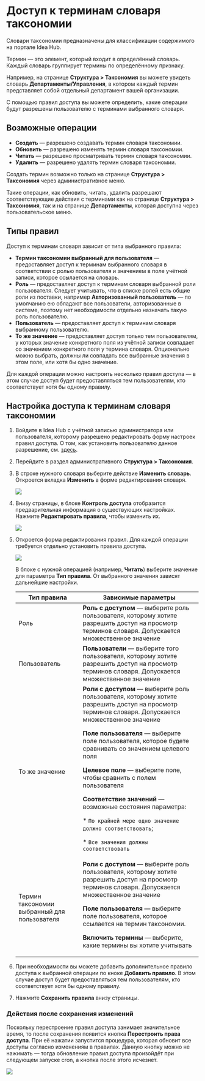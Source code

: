 # Доступ к терминам словаря таксономии

Словари таксономии предназначены для классификации содержимого на портале Idea Hub.

Термин — это элемент, который входит в определённый словарь. Каждый словарь группирует термины по определённому признаку.

Например, на странице **Структура > Таксономия** вы можете увидеть словарь **Департаменты/Управления**, в котором каждый термин представляет собой отдельный департамент вашей организации. 

С помощью правил доступа вы можете определить, какие операции будут разрешены пользователю с терминами выбранного словаря. 

## Возможные операции
* **Создать** — разрешено создавать термин словаря таксономии.
* **Обновить** — разрешено изменять термин словаря таксономии. 
* **Читать** — разрешено просматривать термин словаря таксономии.
* **Удалить** — разрешено удалять термин словаря таксономии.

Создать термин возможно только на странице **Структура > Таксономия** через административное меню.

Такие операции, как обновить, читать, удалить разрешают соответствующие действия с терминами как на странице **Структура > Таксономия**, так и на странице **Департаменты**, которая доступна через пользовательское меню.



## Типы правил
Доступ к терминам словаря зависит от типа выбранного правила:

* **Термин таксономии выбранный для пользователя** — предоставляет доступ к терминам выбранного словаря в соответствии с ролью пользователя и значением в поле учётной записи, которое ссылается на словарь. 
* **Роль** — предоставляет доступ к терминам словаря выбранной роли пользователя. Следует учитывать, что в списке ролей есть общие роли из поставки, например **Авторизованный пользователь** — по умолчанию ею обладают все пользователи, авторизованные в системе, поэтому нет необходимости отдельно назначать такую роль пользователю.
* **Пользователь** — предоставляет доступ к терминам словаря выбранному пользователю.
* **То же значение** — предоставляет доступ только тем пользователям, у которых значение конкретного поля из учётной записи совпадает со значением конкретного поля у термина словаря. Опционально можно выбрать, должны ли совпадать все выбранные значения в этом поле, или хотя бы одно значение. 


Для каждой операции можно настроить несколько правил доступа — в этом случае доступ будет предоставляться тем пользователям, кто соответствует хотя бы одному правилу. 

## Настройка доступа к терминам словаря таксономии

1. Войдите в Idea Hub с учётной записью администратора или пользователя, которому разрешено редактировать форму настроек правил доступа. О том, как установить пользователю данное разрешение, см. [здесь](https://github.com/PrimoRPA/Docs.Rus/blob/2208-%D0%B4%D0%BE%D0%BF%D0%BE%D0%BB%D0%BD%D0%B8%D1%82%D1%8C-%D1%80%D0%B0%D0%B7%D0%B4%D0%B5%D0%BB-%D0%B0%D0%B4%D0%BC%D0%B8%D0%BD%D0%B8%D1%81%D1%82%D1%80%D0%B0%D1%82%D0%BE%D1%80%D0%B0%D0%BC-%D0%B4%D0%BB%D1%8F-%D0%B8%D0%B4%D0%B5%D0%B0-%D1%85%D0%B0%D0%B1%D0%B0/idea-hub/admin/users/access-rights.md#%D0%BD%D0%B0%D1%81%D1%82%D1%80%D0%BE%D0%B9%D0%BA%D0%B0-%D0%BF%D1%80%D0%B0%D0%B2-%D0%B4%D0%BE%D1%81%D1%82%D1%83%D0%BF%D0%B0-%D0%BA-%D1%84%D0%BE%D1%80%D0%BC%D0%B5-%D0%BF%D1%80%D0%B0%D0%B2%D0%B8%D0%BB-primo).
1. Перейдите в раздел административного **Структура > Таксономия**.
1. В строке нужного словаря выберите действие **Изменить словарь**. Откроется вкладка **Изменить** в форме редактирования словаря.

   ![](<../../../idea-hub/resources/admin/users/taxonomy-edit.png>)

1. Внизу страницы, в блоке **Контроль доступа** отобразится предварительная информация о существующих настройках. Нажмите **Редактировать правила**, чтобы изменить их.

   ![](<../../../idea-hub/resources/admin/users/taxonomy-accesscontrol.png>)

1. Откроется форма редактирования правил. Для каждой операции требуется отдельно установить правила доступа.

    ![](<../../../idea-hub/resources/admin/users/access-rules-read.png>)
   
   В блоке с нужной операцией (например, **Читать**) выберите значение для параметра **Тип правила**. От выбранного значения зависят дальнейшие настройки.

   | Тип правила                                   | Зависимые параметры                                                                                                                              |
   | --------------------------------------------- | ------------------------------------------------------------------------------------------------------------------------------------------------ |
   | Роль                                          | **Роль с доступом** — выберите роль пользователя, которому хотите разрешить доступ на просмотр терминов словаря. Допускается множественное значение  |
   | Пользователь                                  | **Пользователи** — выберите того пользователя, которому хотите разрешить доступ на просмотр терминов словаря. Допускается множественное значение     |
   | То же значение                                | **Роли с доступом** — выберите роль пользователя, которому хотите разрешить доступ на просмотр терминов словаря. Допускается множественное значение  <p> **Поле пользователя** — выберите поле пользователя, которое будете сравнивать со значением целевого поля </p>  <p> **Целевое поле** — выберите поле, чтобы сравнить с полем пользователя </p> <p> **Соответствие значений** — возможные состояния параметра:</p> <p>* `По крайней мере одно значение должно соответствовать`; </p> <p> * `Все значения должны соответствовать` </p>  |
   | Термин таксономии выбранный для пользователя  | **Роли с доступом** — выберите роль пользователя, которому хотите разрешить доступ на просмотр терминов словаря. Допускается множественное значение  <p> **Поле пользователя** — выберите поле пользователя, которое ссылается на термин таксономии. </p>  <p> **Включить термины** — выберите, какие термины вы хотите учитывать </p> |

1. При необходимости вы можете добавить дополнительное правило доступа к выбранной операции по кноке **Добавить правило**. В этом случае доступ будет предоставляться тем пользователям, кто соответствует хотя бы одному правилу. 
1. Нажмите **Сохранить правила** внизу страницы.


### Действия после сохранения изменений
Поскольку перестроение правил доступа занимает значительное время, то после сохранения появится кнопка **Перестроить права доступа**. При её нажатии запустится процедура, которая обновит все доступы согласно изменениям в правилах. Данную кнопку можно не нажимать — тогда обновление правил доступа произойдёт при следующем запуске cron, а кнопка после этого исчезнет.

![](<../../../idea-hub/resources/admin/users/rebuild-rules-button.png>)
